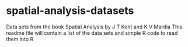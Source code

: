 # spatial-analysis-datasets
Data sets from the book Spatial Analysis by J T Kent and K V Mardia
This readme file will contain a list of the data sets and simple R code to read them into R
